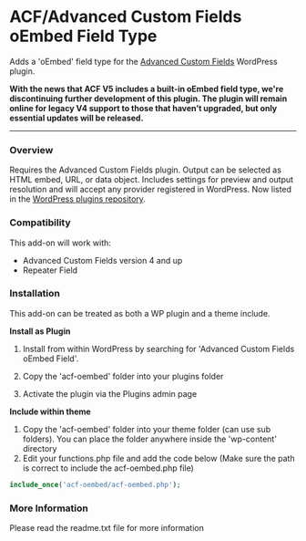 # ACF/Advanced Custom Fields oEmbed Field Type

Adds a 'oEmbed' field type for the [Advanced Custom Fields](http://wordpress.org/extend/plugins/advanced-custom-fields/) WordPress plugin.

**With the news that ACF V5 includes a built-in oEmbed field type, we're discontinuing further development of this plugin. The plugin will remain online for legacy V4 support to those that haven’t upgraded, but only essential updates will be released.**

-----------------------

### Overview

Requires the Advanced Custom Fields plugin. Output can be selected as HTML embed, URL, or data object. Includes settings for preview and output resolution and will accept any provider registered in WordPress. Now listed in the [WordPress plugins repository](http://wordpress.org/plugins/advanced-custom-fields-oembed-field/).

### Compatibility

This add-on will work with:

* Advanced Custom Fields version 4 and up
* Repeater Field

### Installation

This add-on can be treated as both a WP plugin and a theme include.

**Install as Plugin**

1. Install from within WordPress by searching for 'Advanced Custom Fields oEmbed Field'.

1. Copy the 'acf-oembed' folder into your plugins folder
2. Activate the plugin via the Plugins admin page

**Include within theme**

1.	Copy the 'acf-oembed' folder into your theme folder (can use sub folders). You can place the folder anywhere inside the 'wp-content' directory
2.	Edit your functions.php file and add the code below (Make sure the path is correct to include the acf-oembed.php file)

```php
include_once('acf-oembed/acf-oembed.php');
```

### More Information

Please read the readme.txt file for more information
